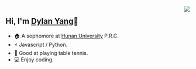 <img align="right" src="https://github-readme-stats.vercel.app/api?username=touryung" />

## Hi, I'm [Dylan Yang](https://kreios.gitee.io)👋

- 🏠 A sophomore at [Hunan University](https://www.hnu.edu.cn/) P.R.C.
- ⚡ Javascript / Python.
- 🏓 Good at playing table tennis.
- 💻 Enjoy coding.
